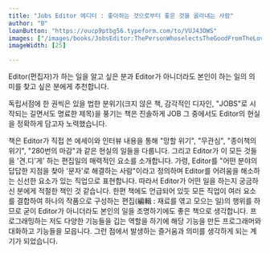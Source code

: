 ```yaml
---
title: "Jobs Editor 에디터 : 좋아하는 것으로부터 좋은 것을 골라내는 사람"
author: "B"
loanButton: "https://oucp9ptbg56.typeform.com/to/VUJ43OWS"
images: ["/images/books/JobsEditor:ThePersonWhoselectsTheGoodFromTheLoved.jpeg"]
imageWidth: [25]

---
```


Editor(편집자)가 하는 일을 알고 싶은 분과 Editor가 아니더라도 본인이 하는 일의 의미를 찾고 싶은 분에게 추천합니다.
 
독립서점에 한 권씩은 있을 법한 분위기(크지 않은 책, 감각적인 디자인, "JOBS"로 시작되는 길면서도 명료한 제목)을 풍기는 책은 진솔하게 JOB 그 중에서도 Editor의 현실을 정확하게 담고자 노력했습니다.
 
책은 Editor가 직접 쓴 에세이와 인터뷰 내용을 통해 "망할 위기", "무관심", "종이책의 위기", "280번의 마감"과 같은 현실의 일들을 다룹니다. 그리고  Editor가 이 모든 것들을 '견.디'게' 하는 편집일의 매력적인 요소를 소개합니다. 가령, Editor를 "어떤 분야의 답답한 지점을 찾아 '문자'로 해결하는 사람"이라고 정의하며 Editor를 어려움을 해소하는 신선한 요소가 있는 직업으로 표현합니다. 따라서 Editor가 어떤 일을 하는지 궁금하신 분에게 적절한 책인 것 같습니다.
한편 책에도 언급되어 있듯 모든 직업이 여러 요소를 결합하여 하나의 작품으로 구성하는 편집(編輯 : 재료를 엮고 모으는 일)의 행위를 하므로 굳이 Editor가 아니더라도 본인의 일을 조명하기에도 좋은 책으로 생각합니다. 프로그래밍하는 저도 다양한 기능들을 깁는 역할을 하기에 해당 기능을 만든 프로그래머와 대화하고 기능들을 모읍니다. 그런 점에서 발생하는 즐거움과 의미를 생각하게 되는 계기가 되었습니다.